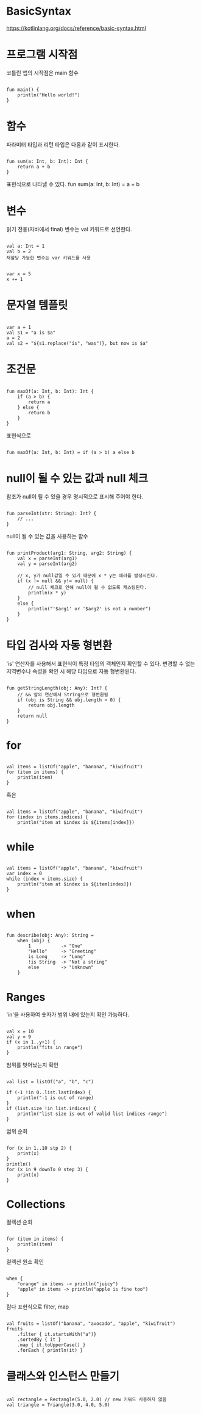 BasicSyntax
===
https://kotlinlang.org/docs/reference/basic-syntax.html

# 프로그램 시작점
코틀린 앱의 시작점은 main 함수
<pre><code>
fun main() {
    println("Hello world!")
}
</code></pre>

# 함수
파라미터 타입과 리턴 타입은 다음과 같이 표시한다.
<pre><code>
fun sum(a: Int, b: Int): Int {
    return a + b
}
</code></pre>
표현식으로 나타낼 수 있다.
fun sum(a: Int, b: Int) = a + b

# 변수
읽기 전용(자바에서 final) 변수는 val 키워드로 선언한다.
<pre><code>
val a: Int = 1
val b = 2
재할당 가능한 변수는 var 키워드를 사용
</code></pre>
<pre><code>
var x = 5
x += 1
</code></pre>

# 문자열 템플릿
<pre><code>
var a = 1
val s1 = "a is $a"
a = 2
val s2 = "${s1.replace("is", "was")}, but now is $a"
</code></pre>

# 조건문
<pre><code>
fun maxOf(a: Int, b: Int): Int {
    if (a > b) {
        return a
    } else {
        return b
    }
}
</code></pre>
표현식으로
<pre><code>
fun maxOf(a: Int, b: Int) = if (a > b) a else b
</code></pre>

# null이 될 수 있는 값과 null 체크
참조가 null이 될 수 있을 경우 명시적으로 표시해 주어야 한다.
<pre><code>
fun parseInt(str: String): Int? {
    // ...
}
</code></pre>
null이 될 수 있는 값을 사용하는 함수
<pre><code>
fun printProduct(arg1: String, arg2: String) {
    val x = parseInt(arg1)
    val y = parseInt(arg2)

    // x, y가 null값일 수 있기 때문에 x * y는 에러를 발생시킨다.
    if (x != null && y!= null) {
        // null 체크로 인해 null이 될 수 없도록 캐스팅된다.
        println(x * y)
    }
    else {
        println("'$arg1' or '$arg2' is not a number")
    }
}
</code></pre>

# 타입 검사와 자동 형변환
'is' 연산자를 사용해서 표현식이 특정 타입의 객체인지 확인할 수 있다. 변경할 수 없는 지역변수나 속성을 확인 시 해당 타입으로 자동 형변환된다.
<pre><code>
fun getStringLength(obj: Any): Int? {
    // && 앞의 연산에서 String으로 형변환됨
    if (obj is String && obj.length > 0) {
        return obj.length
    }
    return null
}
</code></pre>

# for
<pre><code>
val items = listOf("apple", "banana", "kiwifruit")
for (item in items) {
    println(item)
}
</code></pre> 
혹은
<pre><code>
val items = listOf("apple", "banana", "kiwifruit")
for (index in items.indices) {
    println("item at $index is ${items[index]})
</code></pre> 

# while
<pre><code>
val items = listOf("apple", "banana", "kiwifruit")
var index = 0
while (index < items.size) {
    println("item at $index is ${item[index]})
}
</code></pre> 

# when
<pre><code>
fun describe(obj: Any): String = 
    when (obj) {
        1           -> "One"
        "Hello"     -> "Greeting"
        is Long     -> "Long"
        !is String  -> "Not a string"
        else        -> "Unknown"
    }
</code></pre> 

# Ranges
'in'을 사용하여 숫자가 범위 내에 있는지 확인 가능하다.
<pre><code>
val x = 10
val y = 9
if (x in 1..y+1) {
    println("fits in range")
}
</code></pre> 
범위를 벗어났는지 확인
<pre><code>
val list = listOf("a", "b", "c")

if (-1 !in 0..list.lastIndex) {
    println("-1 is out of range)
}
if (list.size !in list.indices) {
    println("list size is out of valid list indices range")
}
</code></pre> 
범위 순회
<pre><code>
for (x in 1..10 stp 2) {
    print(x)
}
println()
for (x in 9 downTo 0 step 3) {
    print(x)
}
</code></pre> 

# Collections
컬렉션 순회
<pre><code>
for (item in items) {
    println(item)
}
</code></pre> 
컬렉션 원소 확인
<pre><code>
when {
    "orange" in items -> println("juicy")
    "apple" in items -> println("apple is fine too")
}
</code></pre> 
람다 표현식으로 filter, map
<pre><code>
val fruits = listOf("banana", "avocado", "apple", "kiwifruit")
fruits
    .filter { it.startsWith("a")}
    .sortedBy { it }
    .map { it.toUpperCase() }
    .forEach { println(it) }
</code></pre> 

# 클래스와 인스턴스 만들기
<pre><code>
val rectangle = Rectangle(5.0, 2.0) // new 키워드 사용하지 않음
val triangle = Triangle(3.0, 4.0, 5.0)
</code></pre> 